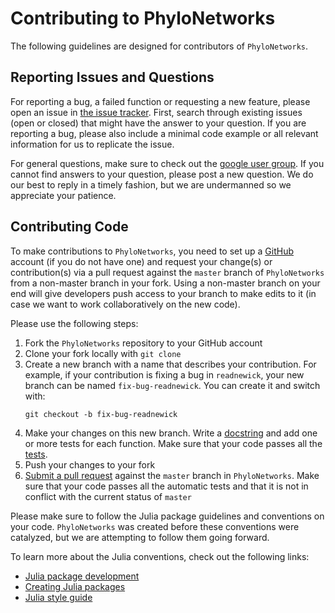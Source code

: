 # Contributing to PhyloNetworks

The following guidelines are designed for contributors of `PhyloNetworks`.

## Reporting Issues and Questions

For reporting a bug, a failed function or requesting a new feature,
please open an issue in [the issue tracker](https://github.com/juliaphylo/PhyloNetworks.jl/issues).
First, search through existing issues (open or closed) that might have the answer to your question.
If you are reporting a bug, please also include a minimal code example or all relevant information for us to replicate the issue.

For general questions, make sure to check out the [google user group](https://groups.google.com/g/phylonetworks-users). If you cannot find answers to your question, please post a new question. We do our best to reply in a timely fashion, but we are undermanned so we appreciate your patience.

## Contributing Code

To make contributions to `PhyloNetworks`, you need to set up a [GitHub](https://github.com/) account (if you do not have one) and request your change(s) or contribution(s) via a pull request against the `master` branch of `PhyloNetworks` from a non-master branch in your fork.
Using a non-master branch on your end will give developers push access to your
branch to make edits to it (in case we want to work collaboratively on the new code).

Please use the following steps:

1. Fork the `PhyloNetworks` repository to your GitHub account
2. Clone your fork locally with `git clone`
3. Create a new branch with a name that describes your contribution.
   For example, if your contribution is fixing a bug in `readnewick`,
   your new branch can be named `fix-bug-readnewick`.
   You can create it and switch with:
   ```
   git checkout -b fix-bug-readnewick
   ```
4. Make your changes on this new branch.
   Write a [docstring](https://docs.julialang.org/en/v1/manual/documentation/)
   and add one or more tests for each function.
   Make sure that your code passes all the
   [tests](https://pkgdocs.julialang.org/v1/managing-packages/#Testing-packages).
5. Push your changes to your fork
6. [Submit a pull request](https://github.com/juliaphylo/PhyloNetworks.jl/pulls) against the `master` branch in `PhyloNetworks`. Make sure that your code passes all the automatic tests and that it is not in conflict with the current status of `master`

Please make sure to follow the Julia package guidelines and conventions on your code. `PhyloNetworks` was created before these conventions were catalyzed, but we are attempting to follow them going forward.

To learn more about the Julia conventions, check out the following links:

- [Julia package development](http://web.mit.edu/julia_v0.6.0/julia/share/doc/julia/html/en/manual/packages.html#Package-Development-1)
- [Creating Julia packages](https://pkgdocs.julialang.org/v1/creating-packages/)
- [Julia style guide](https://docs.julialang.org/en/v1/manual/style-guide/)
